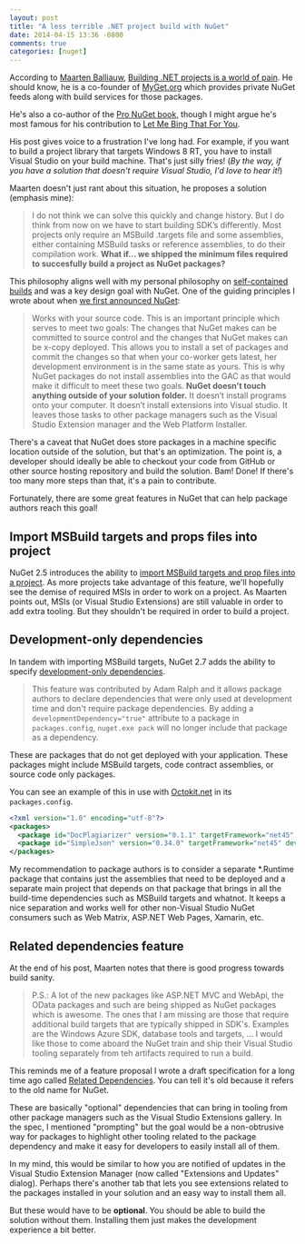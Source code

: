 ```yaml
---
layout: post
title: "A less terrible .NET project build with NuGet"
date: 2014-04-15 13:36 -0800
comments: true
categories: [nuget]
---
```


According to [Maarten Balliauw](http://blog.maartenballiauw.be/), [Building .NET projects is a world of pain](http://blog.maartenballiauw.be/post/2014/04/11/Building-NET-projects-is-a-world-of-pain-and-heres-how-we-should-solve-it.aspx). He should know, he is a co-founder of [MyGet.org](https://myget.org) which provides private NuGet feeds along with build services for those packages.

He's also a co-author of the [Pro NuGet book](http://amzn.to/1kYrgw0), though I might argue he's most famous for his contribution to [Let Me Bing That For You](http://letmebingthatforyou.com/).

His post gives voice to a frustration I've long had. For example, if you want to build a project library that targets Windows 8 RT, you have to install Visual Studio on your build machine. That's just silly fries! (_By the way, if you have a solution that doesn't require Visual Studio, I'd love to hear it!_)

Maarten doesn't just rant about this situation, he proposes a solution (emphasis mine):

> I do not think we can solve this quickly and change history. But I do think from now on we have to start building SDK’s differently. Most projects only require an MSBuild .targets file and some assemblies, either containing MSBuild tasks or reference assemblies, to do their compilation work. __What if… we shipped the minimum files required to succesfully build a project as NuGet packages?__

This philosophy aligns well with my personal philosophy on [self-contained builds](http://haacked.com/archive/2004/08/26/creating-a-sane-build-process.aspx/) and was a key design goal with NuGet. One of the guiding principles I wrote about when [we first announced NuGet](http://haacked.com/archive/2010/10/06/introducing-nupack-package-manager.aspx/):

> Works with your source code. This is an important principle which serves to meet two goals: The changes that NuGet makes can be committed to source control and the changes that NuGet makes can be x-copy deployed. This allows you to install a set of packages and commit the changes so that when your co-worker gets latest, her development environment is in the same state as yours. This is why NuGet packages do not install assemblies into the GAC as that would make it difficult to meet these two goals. __NuGet doesn’t touch anything outside of your solution folder.__ It doesn’t install programs onto your computer. It doesn’t install extensions into Visual studio. It leaves those tasks to other package managers such as the Visual Studio Extension manager and the Web Platform Installer.

There's a caveat that NuGet does store packages in a machine specific location outside of the solution, but that's an optimization. The point is, a developer should ideally be able to checkout your code from GitHub or other source hosting repository and build the solution. Bam! Done! If there's too many more steps than that, it's a pain to contribute.

Fortunately, there are some great features in NuGet that can help package authors reach this goal!

## Import MSBuild targets and props files into project

NuGet 2.5 introduces the ability to [import MSBuild targets and prop files into a project](http://docs.nuget.org/docs/creating-packages/creating-and-publishing-a-package#Import_MSBuild_targets_and_props_files_into_project_\(Requires_NuGet_2.5_or_above\)). As more projects take advantage of this feature, we'll hopefully see the demise of required MSIs in order to work on a project. As Maarten points out, MSIs (or Visual Studio Extensions) are still valuable in order to add extra tooling. But they shouldn't be required in order to build a project.

## Development-only dependencies

In tandem with importing MSBuild targets, NuGet 2.7 adds the ability to specify [development-only dependencies](http://docs.nuget.org/docs/release-notes/nuget-2.7#Development-Only_Dependencies).

> This feature was contributed by Adam Ralph and it allows package authors to declare dependencies that were only used at development time and don't require package dependencies. By adding a `developmentDependency="true"` attribute to a package in `packages.config`, `nuget.exe pack` will no longer include that package as a dependency.

These are packages that do not get deployed with your application. These packages might include MSBuild targets, code contract assemblies, or source code only packages.

You can see an example of this in use with [Octokit.net](https://github.com/octokit/octokit.net) in its `packages.config`.

```xml
<?xml version="1.0" encoding="utf-8"?>
<packages>
  <package id="DocPlagiarizer" version="0.1.1" targetFramework="net45" developmentDependency="true" />
  <package id="SimpleJson" version="0.34.0" targetFramework="net45" developmentDependency="true" />
</packages>
```

My recommendation to package authors is to consider a separate *.Runtime package that contains just the assemblies that need to be deployed and a separate main project that depends on that package that brings in all the build-time dependencies such as MSBuild targets and whatnot. It keeps a nice separation and works well for other non-Visual Studio NuGet consumers such as Web Matrix, ASP.NET Web Pages, Xamarin, etc.

## Related dependencies feature

At the end of his post, Maarten notes that there is good progress towards build sanity.

> P.S.: A lot of the new packages like ASP.NET MVC and WebApi, the OData packages and such are being shipped as NuGet packages which is awesome. The ones that I am missing are those that require additional build targets that are typically shipped in SDK's. Examples are the Windows Azure SDK, database tools and targets, ... I would like those to come aboard the NuGet train and ship their Visual Studio tooling separately from teh artifacts required to run a build.

This reminds me of a feature proposal I wrote a draft specification for a long time ago called [Related Dependencies](http://nuget.codeplex.com/wikipage?title=Related%20Dependencies). You can tell it's old because it refers to the old name for NuGet.

These are basically "optional" dependencies that can bring in tooling from other package managers such as the Visual Studio Extensions gallery. In the spec, I mentioned "prompting" but the goal would be a non-obtrusive way for packages to highlight other tooling related to the package dependency and make it easy for developers to easily install all of them.

In my mind, this would be similar to how you are notified of updates in the Visual Studio Extension Manager (now called "Extensions and Updates" dialog). Perhaps there's another tab that lets you see extensions related to the packages installed in your solution and an easy way to install them all.

But these would have to be __optional__. You should be able to build the solution without them. Installing them just makes the development experience a bit better.
 
